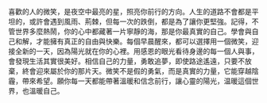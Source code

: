 喜歡的人的微笑，是夜空中最亮的星，照亮你前行的方向。人生的道路不會都是平坦的，或許會遇到風雨、荊棘，但每一次的跌倒，都是為了讓你更堅強。記得，不管世界多麼熱鬧，你的心中都藏著一片寧靜的海，那是你最真實的自己。學會與自己和解，才能擁有真正的自由與快樂。每個早晨醒來，都可以選擇用一個微笑，迎接全新的一天，因為陽光就在你的心裡。用感恩的眼光看待身邊的每一個人與事，會發現生活其實很美好。相信自己的力量，勇敢追夢，即使路途遙遠，只要不放棄，終會迎來屬於你的那片天。微笑不是假的勇氣，而是真實的力量，它能穿越陰霾，帶來希望。願你每一天都能帶著溫暖和信念前行，讓心靈的陽光，温暖這個世界，也溫暖自己。
